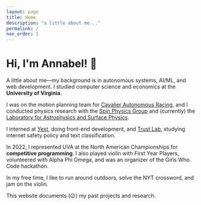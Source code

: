 ```yaml
---
layout: page
title: Home
description: "a little about me..."
permalink: /
nav_order: 1
---
```


# **Hi, I'm Annabel! 👋**


A little about me—my background is in autonomous systems, AI/ML, and web development. I studied computer science and economics at the **University of Virginia**.

I was on the motion planning team for [Cavalier Autonomous Racing](https://autonomousracing.dev/), and I conducted physics research with the [Spin Physics Group](https://twist.phys.virginia.edu/research.html) and (currently) the [Laboratory for Astrophysics and Surface Physics](https://engineering.virginia.edu/labs-groups/LASP). 

I interned at [Yext](https://www.yext.com/), doing front-end development, and [Trust Lab](https://www.trustlab.com/), studying internet safety policy and text classification. 

In 2022, I represented UVA at the North American Championships for **competitive programming**. I also played violin with First Year Players, volunteered with Alpha Phi Omega, and was an organizer of the Girls Who Code hackathon. 

In my free time, I like to run around outdoors, solve the NYT crossword, and jam on the violin. 

This website documents (😉) my past projects and research.